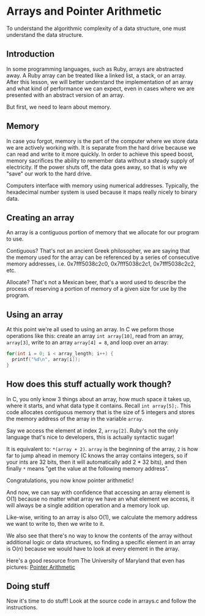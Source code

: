# Arrays and Pointer Arithmetic

To understand the algorithmic complexity of a data structure, one must understand the data structure.

## Introduction

In some programming languages, such as Ruby, arrays are abstracted
away. A Ruby array can be treated like a linked list, a stack, or an
array. After this lesson, we will better understand the implementation
of an array and what kind of performance we can expect, even in cases
where we are presented with an abstract version of an array.

But first, we need to learn about memory.

## Memory

In case you forgot, memory is the part of the computer where we store
data we are actively working with. It is separate from the hard drive
because we can read and write to it more quickly. In order to achieve this speed
boost, memory sacrifices the ability to remember data without a steady supply
of electricity. If the power shuts off, the data goes away, so that is
why we "save" our work to the hard drive.

Computers interface with memory using numerical addresses. Typically,
the hexadecimal number system is used because it maps really nicely to
binary data.

## Creating an array

An array is a contiguous portion of memory that we allocate for our
program to use.

Contiguous? That's not an ancient Greek philosopher, we are saying that
the memory used for the array can be referenced by a series of consecutive
memory addresses, i.e. 0x7fff5038c2c0, 0x7fff5038c2c1, 0x7fff5038c2c2,
etc.

Allocate? That's not a Mexican beer, that's a word used to describe the
process of reserving a portion of memory of a given size for use by the program.

## Using an array

At this point we're all used to using an array. In C we peform those
operations like this: create an array `int array[10]`, read from an
array, `array[3]`, write to an array `array[4] = 8`, and loop over an
array:

```c
for(int i = 0; i < array_length; i++) {
  printf("%d\n", array[i]);
}
```

## How does this stuff actually work though?

In C, you only know 3 things about an array, how much
space it takes up, where it starts, and what data type it contains. Recall
`int array[5];`. This code allocates contiguous memory that is the size of 5
integers and stores the memory address of the array in the variable `array`.

Say we access the element at index 2, `array[2]`. Ruby's not the only
language that's nice to developers, this is actually syntactic sugar!

It is equivalent to: `*(array + 2)`. `array` is the beginning of the array,
`2` is how far to jump ahead in memory (C knows the array contains
integers, so if your ints are 32 bits, then it will automatically add
2 * 32 bits), and then finally `*` means "get the value at the following
memory address".

Congratulations, you now know pointer arithmetic!

And now, we can say with confidence that accessing an array element is
O(1) because no matter what array we have an what element we access, it
will always be a single addition operation and a memory look up.

Like-wise, writing to an array is also O(1), we calculate the
memory address we want to write to, then we write to it.

We also see that there's no way to know the contents of the array
without additional logic or data structures, so finding a specific
element in an array is O(n) because we would have to look at every
element in the array.

Here's a good resource from The University of Maryland that even has
pictures: [Pointer Arithmetic](https://www.cs.umd.edu/class/sum2003/cmsc311/Notes/BitOp/Figs/arr2.png)

## Doing stuff

Now it's time to do stuff! Look at the source code in arrays.c and
follow the instructions.
